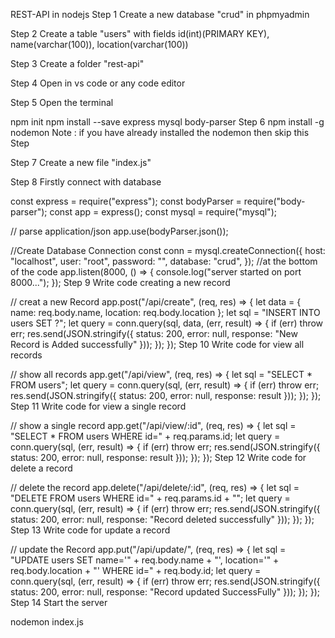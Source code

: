 REST-API in nodejs
Step 1
Create a new database "crud" in phpmyadmin

Step 2
Create a table "users" with fields id(int)(PRIMARY KEY), name(varchar(100)), location(varchar(100))

Step 3
Create a folder "rest-api"

Step 4
Open in vs code or any code editor

Step 5
Open the terminal

npm init 
npm install --save express mysql body-parser
Step 6
npm install -g nodemon
Note : if you have already installed the nodemon then skip this Step

Step 7
Create a new file "index.js"

Step 8
Firstly connect with database

const express = require("express");
const bodyParser = require("body-parser");
const app = express();
const mysql = require("mysql");

// parse application/json
app.use(bodyParser.json());

//Create Database Connection
const conn = mysql.createConnection({
	host: "localhost",
	user: "root",
	password: "",
	database: "crud",
});
//at the bottom of the code
app.listen(8000, () => {
	console.log("server started on port 8000...");
});
Step 9
Write code creating a new record

// creat a new Record
app.post("/api/create", (req, res) => {
	let data = { name: req.body.name, location: req.body.location };
	let sql = "INSERT INTO users SET ?";
	let query = conn.query(sql, data, (err, result) => {
		if (err) throw err;
		res.send(JSON.stringify({ status: 200, error: null, response: "New Record is Added successfully" }));
	});
});
Step 10
Write code for view all records

// show all records
app.get("/api/view", (req, res) => {
	let sql = "SELECT * FROM users";
	let query = conn.query(sql, (err, result) => {
		if (err) throw err;
		res.send(JSON.stringify({ status: 200, error: null, response: result }));
	});
});
Step 11
Write code for view a single record

// show a single record
app.get("/api/view/:id", (req, res) => {
	let sql = "SELECT * FROM users WHERE id=" + req.params.id;
	let query = conn.query(sql, (err, result) => {
		if (err) throw err;
		res.send(JSON.stringify({ status: 200, error: null, response: result }));
	});
});
Step 12
Write code for delete a record

// delete the record
app.delete("/api/delete/:id", (req, res) => {
	let sql = "DELETE FROM users WHERE id=" + req.params.id + "";
	let query = conn.query(sql, (err, result) => {
		if (err) throw err;
		res.send(JSON.stringify({ status: 200, error: null, response: "Record deleted successfully" }));
	});
});
Step 13
Write code for update a record

// update the Record
app.put("/api/update/", (req, res) => {
	let sql = "UPDATE users SET name='" + req.body.name + "', location='" + req.body.location + "' WHERE id=" + req.body.id;
	let query = conn.query(sql, (err, result) => {
		if (err) throw err;
		res.send(JSON.stringify({ status: 200, error: null, response: "Record updated SuccessFully" }));
	});
});
Step 14
Start the server

nodemon index.js
